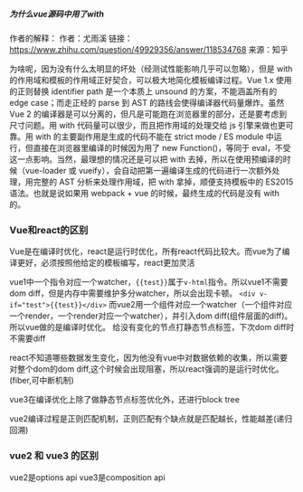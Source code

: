 ##### 为什么vue源码中用了with
作者的解释：
作者：尤雨溪
链接：https://www.zhihu.com/question/49929356/answer/118534768
来源：知乎


为啥呢，因为没有什么太明显的坏处（经测试性能影响几乎可以忽略），但是 with 的作用域和模板的作用域正好契合，可以极大地简化模板编译过程。Vue 1.x 使用的正则替换 identifier path 是一个本质上 unsound 的方案，不能涵盖所有的 edge case；而走正经的 parse 到 AST 的路线会使得编译器代码量爆炸。虽然 Vue 2 的编译器是可以分离的，但凡是可能跑在浏览器里的部分，还是要考虑到尺寸问题。用 with 代码量可以很少，而且把作用域的处理交给 js 引擎来做也更可靠。用 with 的主要副作用是生成的代码不能在 strict mode / ES module 中运行，但直接在浏览器里编译的时候因为用了 new Function()，等同于 eval，不受这一点影响。当然，最理想的情况还是可以把 with 去掉，所以在使用预编译的时候（vue-loader 或 vueify），会自动把第一遍编译生成的代码进行一次额外处理，用完整的 AST 分析来处理作用域，把 with 拿掉，顺便支持模板中的 ES2015 语法。也就是说如果用 webpack + vue 的时候，最终生成的代码是没有 with 的。



### Vue和react的区别

Vue是在编译时优化，react是运行时优化，所有react代码比较大。而vue为了编译更好，必须按照他给定的模板编写，react更加灵活





vue1中一个指令对应一个watcher，```{{test}}```属于```v-html```指令。所以vue1不需要dom diff，但是内存中需要维护多分watcher，所以会出现卡顿。
```<div v-if="test">{{test}}</div>```
而vue2用一个组件对应一个watcher（一个组件对应一个render，一个render对应一个watcher），并引入dom diff(组件层面的diff)。所以vue做的是编译时优化。 给没有变化的节点打静态节点标签，下次dom diff时不需要diff

react不知道哪些数据发生变化，因为他没有vue中对数据依赖的收集，所以需要对整个dom的dom diff,这个时候会出现阻塞，所以react强调的是运行时优化。(fiber,可中断机制)



vue3在编译优化上除了做静态节点标签优化外，还进行block tree


vue2编译过程是正则匹配机制，正则匹配有个缺点就是匹配越长，性能越差(递归回溯)


### vue2 和 vue3 的区别
vue2是options api
vue3是composition api
